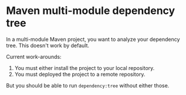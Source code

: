 # Maven multi-module dependency tree
In a multi-module Maven project, you want to analyze your dependency tree.
This doesn't work by default.

Current work-arounds:

1. You must either install the project to your local repository.
1. You must deployed the project to a remote repository.

But you should be able to run `dependency:tree` without either those.
